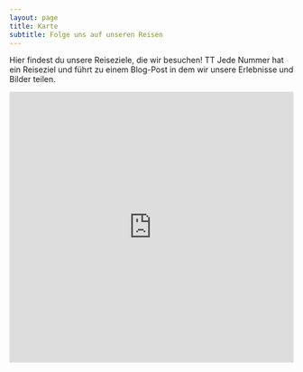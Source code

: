 ```yaml
---
layout: page
title: Karte
subtitle: Folge uns auf unseren Reisen
---
```


Hier findest du unsere Reiseziele, die wir besuchen! TT
Jede Nummer hat ein Reiseziel und führt zu einem Blog-Post in dem wir unsere Erlebnisse und Bilder teilen.
<iframe src="https://www.google.com/maps/d/u/0/embed?mid=13zi9ay51vJIYqb_ZEIlbT3RmtqF5ucs&ehbc=2E312F&noprof=1" width="100%" height="480" frameborder="0" style="border:0" allowfullscreen=True></iframe>

